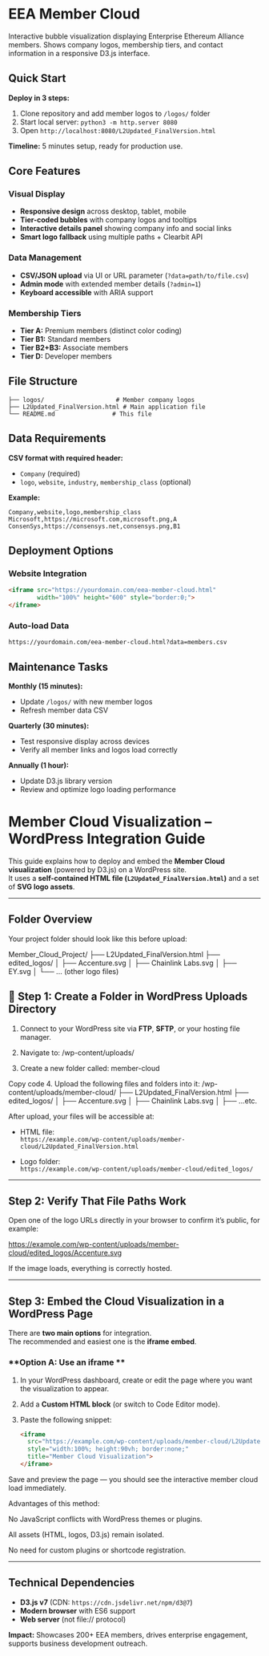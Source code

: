 # EEA Member Cloud

Interactive bubble visualization displaying Enterprise Ethereum Alliance members. Shows company logos, membership tiers, and contact information in a responsive D3.js interface.

## Quick Start

**Deploy in 3 steps:**
1. Clone repository and add member logos to `/logos/` folder
2. Start local server: `python3 -m http.server 8080`
3. Open `http://localhost:8080/L2Updated_FinalVersion.html`

**Timeline:** 5 minutes setup, ready for production use.

## Core Features

### Visual Display
- **Responsive design** across desktop, tablet, mobile
- **Tier-coded bubbles** with company logos and tooltips
- **Interactive details panel** showing company info and social links
- **Smart logo fallback** using multiple paths + Clearbit API

### Data Management
- **CSV/JSON upload** via UI or URL parameter (`?data=path/to/file.csv`)
- **Admin mode** with extended member details (`?admin=1`)
- **Keyboard accessible** with ARIA support

### Membership Tiers
- **Tier A:** Premium members (distinct color coding)
- **Tier B1:** Standard members
- **Tier B2+B3:** Associate members
- **Tier D:** Developer members

## File Structure

```
├── logos/                    # Member company logos
├── L2Updated_FinalVersion.html # Main application file
└── README.md                # This file
```

## Data Requirements

**CSV format with required header:**
- `Company` (required)
- `logo`, `website`, `industry`, `membership_class` (optional)

**Example:**
```csv
Company,website,logo,membership_class
Microsoft,https://microsoft.com,microsoft.png,A
ConsenSys,https://consensys.net,consensys.png,B1
```

## Deployment Options

### Website Integration
```html
<iframe src="https://yourdomain.com/eea-member-cloud.html" 
        width="100%" height="600" style="border:0;">
</iframe>
```

### Auto-load Data
```
https://yourdomain.com/eea-member-cloud.html?data=members.csv
```

## Maintenance Tasks

**Monthly (15 minutes):**
- Update `/logos/` with new member logos
- Refresh member data CSV

**Quarterly (30 minutes):**
- Test responsive display across devices
- Verify all member links and logos load correctly

**Annually (1 hour):**
- Update D3.js library version
- Review and optimize logo loading performance


# Member Cloud Visualization – WordPress Integration Guide

This guide explains how to deploy and embed the **Member Cloud visualization** (powered by D3.js) on a WordPress site.  
It uses a **self-contained HTML file (`L2Updated_FinalVersion.html`)** and a set of **SVG logo assets**.

---

## Folder Overview

Your project folder should look like this before upload:

Member_Cloud_Project/
├── L2Updated_FinalVersion.html
├── edited_logos/
│ ├── Accenture.svg
│ ├── Chainlink Labs.svg
│ ├── EY.svg
│ └── ... (other logo files)

## 🚀 Step 1: Create a Folder in WordPress Uploads Directory

1. Connect to your WordPress site via **FTP**, **SFTP**, or your hosting file manager.
2. Navigate to:
/wp-content/uploads/

3. Create a new folder called:
member-cloud

Copy code
4. Upload the following files and folders into it:
/wp-content/uploads/member-cloud/
├── L2Updated_FinalVersion.html
├── edited_logos/
│ ├── Accenture.svg
│ ├── Chainlink Labs.svg
│ ├── ...etc.

After upload, your files will be accessible at:

- HTML file:  
`https://example.com/wp-content/uploads/member-cloud/L2Updated_FinalVersion.html`

- Logo folder:  
`https://example.com/wp-content/uploads/member-cloud/edited_logos/`

---

## Step 2: Verify That File Paths Work

Open one of the logo URLs directly in your browser to confirm it’s public, for example:

https://example.com/wp-content/uploads/member-cloud/edited_logos/Accenture.svg

If the image loads, everything is correctly hosted.

---

##  Step 3: Embed the Cloud Visualization in a WordPress Page

There are **two main options** for integration.  
The recommended and easiest one is the **iframe embed**.

### **Option A: Use an iframe **

1. In your WordPress dashboard, create or edit the page where you want the visualization to appear.
2. Add a **Custom HTML block** (or switch to Code Editor mode).
3. Paste the following snippet:

   ```html
   <iframe
     src="https://example.com/wp-content/uploads/member-cloud/L2Updated_FinalVersion.html"
     style="width:100%; height:90vh; border:none;"
     title="Member Cloud Visualization">
   </iframe>
Save and preview the page — you should see the interactive member cloud load immediately.

Advantages of this method:

No JavaScript conflicts with WordPress themes or plugins.

All assets (HTML, logos, D3.js) remain isolated.

No need for custom plugins or shortcode registration.

---


## Technical Dependencies

- **D3.js v7** (CDN: `https://cdn.jsdelivr.net/npm/d3@7`)
- **Modern browser** with ES6 support
- **Web server** (not file:// protocol)

**Impact:** Showcases 200+ EEA members, drives enterprise engagement, supports business development outreach.




























